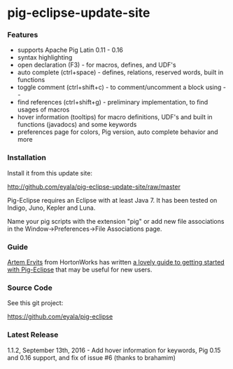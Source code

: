 pig-eclipse-update-site
===========

### Features

* supports Apache Pig Latin 0.11 - 0.16
* syntax highlighting
* open declaration (F3) - for macros, defines, and UDF's
* auto complete (ctrl+space) - defines, relations, reserved words, built in functions
* toggle comment (ctrl+shift+c) - to comment/uncomment a block using --
* find references (ctrl+shift+g) - preliminary implementation, to find usages of macros
* hover information (tooltips) for macro definitions, UDF's and built in functions (javadocs) and some keywords
* preferences page for colors, Pig version, auto complete behavior and more

### Installation

Install it from this update site:

http://github.com/eyala/pig-eclipse-update-site/raw/master

Pig-Eclipse requires an Eclipse with at least Java 7. It has been tested on Indigo, Juno, Kepler and Luna.

Name your pig scripts with the extension "pig" or add new file associations in the Window->Preferences->File Associations page.

### Guide

[Artem Ervits](https://www.linkedin.com/in/artemervits/) from HortonWorks has written [a lovely guide to getting started with Pig-Eclipse](https://community.hortonworks.com/articles/56644/getting-started-with-pig-eclipse.html) that may be useful for new users.

### Source Code

See this git project:

https://github.com/eyala/pig-eclipse

### Latest Release

1.1.2, September 13th, 2016 - Add hover information for keywords, Pig 0.15 and 0.16 support, and fix of issue #6 (thanks to brahamim)
